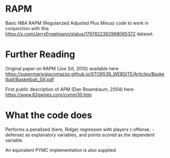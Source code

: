 # RAPM 

Basic NBA RAPM (Regularized Adjusted Plus Minus) code to work in conjunction with this https://x.com/JerryEngelmann/status/1797822392968065372 dataset.

# Further Reading

Original paper on RAPM (Joe Sill, 2010) available here https://supermariogiacomazzo.github.io/STOR538_WEBSITE/Articles/Basketball/Basketball_Sill.pdf

First public description of APM (Dan Rosenbaum, 2004) here https://www.82games.com/comm30.htm

# What the code does

Performs a penalized (here, Ridge) regression with players (-offense, -defense) as explanatory variables, and points scored as the dependent variable.

An equivalent PYMC implementation is also supplied
